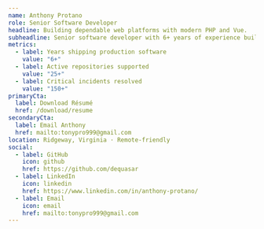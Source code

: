 ```yaml
---
name: Anthony Protano
role: Senior Software Developer
headline: Building dependable web platforms with modern PHP and Vue.
subheadline: Senior software developer with 6+ years of experience building scalable web applications with modern PHP and JavaScript frameworks. Skilled in solving complex problems, designing reliable systems, and writing clean, maintainable code. Experienced with CI/CD pipelines and effective collaboration across teams to deliver high-quality software.
metrics:
  - label: Years shipping production software
    value: "6+"
  - label: Active repositories supported
    value: "25+"
  - label: Critical incidents resolved
    value: "150+"
primaryCta:
  label: Download Résumé
  href: /download/resume
secondaryCta:
  label: Email Anthony
  href: mailto:tonypro999@gmail.com
location: Ridgeway, Virginia · Remote-friendly
social:
  - label: GitHub
    icon: github
    href: https://github.com/dequasar
  - label: LinkedIn
    icon: linkedin
    href: https://www.linkedin.com/in/anthony-protano/
  - label: Email
    icon: email
    href: mailto:tonypro999@gmail.com
---
```

